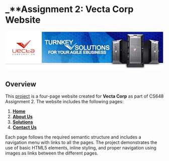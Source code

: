 # _**Assignment 2: Vecta Corp Website
![Logo](https://github.com/hareesh-cs/CS-648-Assignment-2/blob/main/images/header.gif?raw=true)
## Overview
This [project](https://github.com/hareesh-cs/CS-648-Assignment-2) is a four-page website created for **Vecta Corp** as part of CS648 Assignment 2. The website includes the following pages:

1. **[Home](https://github.com/hareesh-cs/CS-648-Assignment-2/blob/main/index.html)**
2. **[About Us](https://github.com/hareesh-cs/CS-648-Assignment-2/blob/main/index.html)**
3. **[Solutions](https://github.com/hareesh-cs/CS-648-Assignment-2/blob/main/index.html)**
4. **[Contact Us](https://github.com/hareesh-cs/CS-648-Assignment-2/blob/main/index.html)**

Each page follows the required semantic structure and includes a navigation menu with links to all the pages. The project demonstrates the use of basic HTML5 elements, inline styling, and proper navigation using images as links between the different pages.